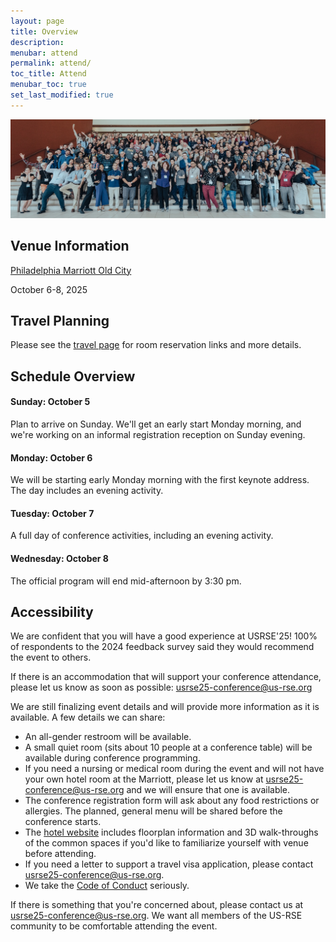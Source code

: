 ```yaml
---
layout: page
title: Overview
description: 
menubar: attend
permalink: attend/
toc_title: Attend
menubar_toc: true
set_last_modified: true
---
```


<img src = "../../assets/img/group_long.jpg">

## Venue Information

[Philadelphia Marriott Old City](https://www.marriott.com/en-us/hotels/phlmo-philadelphia-marriott-old-city/overview/)

October 6-8, 2025

## Travel Planning

Please see the [travel page](travel/) for room reservation links and more details.

<a name="sched_overview"></a>
## Schedule Overview

#### Sunday: October 5

Plan to arrive on Sunday.  We'll get an early start Monday morning, and we're working on an informal registration reception on Sunday evening.

#### Monday: October 6

We will be starting early Monday morning with the first keynote address.  The day includes an evening activity.

#### Tuesday: October 7

A full day of conference activities, including an evening activity.

#### Wednesday: October 8

The official program will end mid-afternoon by 3:30 pm.  



## Accessibility

We are confident that you will have a good experience at USRSE'25!  100% of respondents to the 2024 feedback survey said they would recommend the event to others.

If there is an accommodation that will support your conference attendance, please let us know as soon as possible: [usrse25-conference@us-rse.org](mailto:usrse25-conference@us-rse.org)

We are still finalizing event details and will provide more information as it is available.  A few details we can share:

* An all-gender restroom will be available.
* A small quiet room (sits about 10 people at a conference table) will be available during conference programming.
* If you need a nursing or medical room during the event and will not have your own hotel room at the Marriott, please let us know at [usrse25-conference@us-rse.org](mailto:usrse25-conference@us-rse.org) and we will ensure that one is available.
* The conference registration form will ask about any food restrictions or allergies.  The planned, general menu will be shared before the conference starts.
* The [hotel website](https://www.marriott.com/en-us/hotels/phlmo-philadelphia-marriott-old-city/overview/) includes floorplan information and 3D walk-throughs of the common spaces if you'd like to familiarize yourself with venue before attending.
* If you need a letter to support a travel visa application, please contact [usrse25-conference@us-rse.org](mailto:usrse25-conference@us-rse.org).
* We take the [Code of Conduct](about/code-of-conduct/) seriously.

If there is something that you're concerned about, please contact us at [usrse25-conference@us-rse.org](mailto:usrse25-conference@us-rse.org).  We want all members of the US-RSE community to be comfortable attending the event. 


